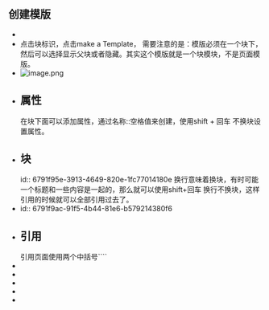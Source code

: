 ## 创建模版
-
- 点击块标识，点击make a Template， 需要注意的是：模版必须在一个块下，然后可以选择显示父块或者隐藏。其实这个模版就是一个块模块，不是页面模版。
- ![image.png](../assets/image_1737619711767_0.png)
- ## 属性
  在块下面可以添加属性，通过名称::空格值来创建，使用shift + 回车 不换块设置属性。
- ## 块
  id:: 6791f95e-3913-4649-820e-1fc77014180e
  换行意味着换块，有时可能一个标题和一些内容是一起的，那么就可以使用shift+回车 换行不换块，这样引用的时候就可以全部引用过去了。
- id:: 6791f9ac-91f5-4b44-81e6-b579214380f6
- ## 引用
  引用页面使用两个中括号````
-
-
-
-
-